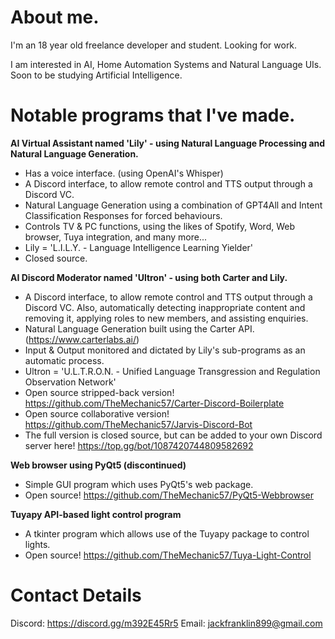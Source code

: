 # About me.

I'm an 18 year old freelance developer and student. Looking for work.

I am interested in AI, Home Automation Systems and Natural Language UIs. Soon to be studying Artificial Intelligence.

# Notable programs that I've made.

**AI Virtual Assistant named 'Lily' - using Natural Language Processing and Natural Language Generation.**
- Has a voice interface. (using OpenAI's Whisper)
- A Discord interface, to allow remote control and TTS output through a Discord VC.
- Natural Language Generation using a combination of GPT4All and Intent Classification Responses for forced behaviours.
- Controls TV & PC functions, using the likes of Spotify, Word, Web browser, Tuya integration, and many more...
- Lily = 'L.I.L.Y. - Language Intelligence Learning Yielder'
- Closed source.

**AI Discord Moderator named 'Ultron' - using both Carter and Lily.**
- A Discord interface, to allow remote control and TTS output through a Discord VC. Also, automatically detecting inappropriate content and removing it, applying roles to new members, and assisting enquiries.
- Natural Language Generation built using the Carter API. (https://www.carterlabs.ai/)
- Input & Output monitored and dictated by Lily's sub-programs as an automatic process.
- Ultron = 'U.L.T.R.O.N. - Unified Language Transgression and Regulation Observation Network'
- Open source stripped-back version! https://github.com/TheMechanic57/Carter-Discord-Boilerplate
- Open source collaborative version! https://github.com/TheMechanic57/Jarvis-Discord-Bot
- The full version is closed source, but can be added to your own Discord server here! https://top.gg/bot/1087420744809582692

**Web browser using PyQt5 (discontinued)**
- Simple GUI program which uses PyQt5's web package.
- Open source! https://github.com/TheMechanic57/PyQt5-Webbrowser

**Tuyapy API-based light control program**
- A tkinter program which allows use of the Tuyapy package to control lights.
- Open source! https://github.com/TheMechanic57/Tuya-Light-Control

# Contact Details

Discord: https://discord.gg/m392E45Rr5
Email: jackfranklin899@gmail.com
